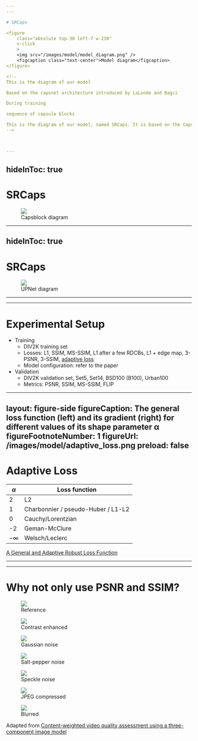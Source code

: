 ```yaml
---
---

# SRCaps

<figure
    class="absolute top-30 left-7 w-230"
    v-click
    >
    <img src="/images/model/model_diagram.png" />
    <figcaption class="text-center">Model diagram</figcaption>
</figure>

<!--
This is the diagram of our model

Based on the capsnet architecture introduced by LaLonde and Bagci

During training

sequence of capsule blocks

This is the diagram of our model, named SRCaps. It is based on the CapsNet architecture introduced in the work of LaLonde and Bagci. During training, the model receives a batch of images patches pairs, one with low resolution and the other with high resolution. The low resolution image is fed to the encoder, which is composed of a single convolutional layer. The output of the encoder is then fed to a sequence of capsule blocks, each having a residual connection with its input. The output of the last capsule block is then fed to another convolutional layer, which has a residual connection with the output of the first convolutional layer. Then the output of the last convolutional layer is fed to the UPNet, which is responsible for the upsampling of the image. The output of the UPNet is then compared to the high resolution image using a loss function. The loss function is then used to update the weights of the model. The main difference between the training and validation phases is that during validation, the model receives a single LR/HR image pair, instead of a batch of patches per step.
-->



---
```

hideInToc: true
---

# SRCaps

<figure
    class="absolute top-50 left-7 w-230"
    >
    <img src="/images/model/capsblock_diagram.png" />
    <figcaption class="text-center">Capsblock diagram</figcaption>
</figure>

<!--
main building block of our model

sequence of convolutional capsules

This is the diagram of the CapsBlock, which is the main building block of our model. It is composed of a sequence of convolutional capsules, each having a residual connection with its input. The output of each capsule is concatenated, creating what is called a dense connection, and then fed to a convolutional layer. The output of this convolutional layer is the output of this block.
-->



---
hideInToc: true
---

# SRCaps

<figure
    class="absolute top-40 left-12 w-220"
    >
    <img src="/images/model/upnet_diagram.png" />
    <figcaption class="text-center">UPNet diagram</figcaption>
</figure>

<!--
responsible for the upsampling of the image

sequence of convolutional layers intertwined with pixel shuffle layers, or subpixel convolutions

This is the diagram of the UPNet, which is responsible for the upsampling of the image. It is composed of a sequence of convolutional layers, intertwined with layers of pixel shuffle, or subpixel convolutions. At the output of each pixel shuffle layer the image is upsampled by a factor of 2 (or 3). The output of the last pixel shuffle layer is the output of the UPNet. In our case, we only used the path above, since we focused on a 4x upsampling factor.
-->



---
---

# Experimental Setup

<v-clicks>

- Training
  - DIV2K training set
  - Losses: L1, SSIM, MS-SSIM, L1 after a few RDCBs, L1 + edge map, 3-PSNR, 3-SSIM, <u>adaptive loss</u>
  - Model configuration: refer to the paper
- Validation
  - DIV2K validation set, Set5, Set14, BSD100 (B100), Urban100
  - Metrics: PSNR, SSIM, MS-SSIM, FLIP

</v-clicks>

<!--
Model configuration like kernel size, batch size, number of epochs, and so on, please refer to the paper

For training we used the training set of the DIV2K dataset, which is composed by a wide variety of image types. We investigated a miriad of loss functions combinations, including L1, SSIM, MS-SSIM, edge map, and a few others. For our final version we stick with the adaptive loss function. For more information about number of epochs, model params, and other details, please refer to the paper. For validation we used a collection of commonly used datasets, composed of the validation set of the DIV2K, as well as the Set5, Set14, B100, and Urban100 datasets. For metrics we used PSNR, SSIM, MS-SSIM, and FLIP. For more information about the metrics, please refer to the paper. A few questions might arise, besides why we used capsules. So let's answer a few of them.
-->



---
layout: figure-side
figureCaption: The general loss function (left) and its gradient (right) for different values of its shape parameter α
figureFootnoteNumber: 1
figureUrl: /images/model/adaptive_loss.png
preload: false
---

# Adaptive Loss

| $\alpha$  | Loss function                      |
| --------- | ---------------------------------- |
| 2         | L2                                 |
| 1         | Charbonnier / pseudo-Huber / L1-L2 |
| 0         | Cauchy/Lorentzian                  |
| -2        | Geman-McClure                      |
| $-\infty$ | Welsch/Leclerc                     |

<Footnotes separator v-after>
  <Footnote :number=1><a href="https://openaccess.thecvf.com/content_CVPR_2019/html/Barron_A_General_and_Adaptive_Robust_Loss_Function_CVPR_2019_paper.html">A General and Adaptive Robust Loss Function</a></Footnote>
</Footnotes>

<!--
A few questions might arise, besides why we used capsules.

Why did we stick with adaptive loss?

Why did we stick with adaptive loss? Well, we tested a lot of different loss functions, and we found that the adaptive loss function was the one that gave us the best results. The adaptive loss function is a generalization of a lot of loss functions, and it is defined by a shape parameter alpha and a scale parameter c. When alpha is equal to 2, the adaptive loss function is equivalent to the L2 loss function. When alpha is equal to 1, the adaptive loss function is equivalent to the Charbonnier loss function, which itself is a generalization of the L1 and L2 loss functions, and so on. In our case, we started with alpha equal to 1, which is equivalent to the Charbonnier loss function, and let the network learn during training the best value of alpha and c.
-->



---
---

# Why not only use PSNR and SSIM?

<figure
    class="absolute top-55 left-10 w-40 h-40"
    v-click
    >
    <img src="/images/metrics/Einstein/Einstein_a.png" />
    <figcaption class="text-center">Reference</figcaption>
</figure>

<figure
    class="absolute top-25 left-70 w-40 h-40"
    v-click
    >
    <img src="/images/metrics/Einstein/Einstein_b.png" />
    <figcaption class="text-center">Contrast enhanced</figcaption>
</figure>

<figure
    class="absolute top-25 left-130 w-40 h-40"
    v-after
    >
    <img src="/images/metrics/Einstein/Einstein_c.png" />
    <figcaption class="text-center">Gaussian noise</figcaption>
</figure>

<figure
    class="absolute top-25 left-190 w-40 h-40"
    v-after
    >
    <img src="/images/metrics/Einstein/Einstein_d.png" />
    <figcaption class="text-center">Salt-pepper noise</figcaption>
</figure>

<figure
    class="absolute top-80 left-70 w-40 h-40"
    v-after
    >
    <img src="/images/metrics/Einstein/Einstein_e.png" />
    <figcaption class="text-center">Speckle noise</figcaption>
</figure>

<figure
    class="absolute top-80 left-130 w-40 h-40"
    v-after
    >
    <img src="/images/metrics/Einstein/Einstein_f.png" />
    <figcaption class="text-center">JPEG compressed</figcaption>
</figure>

<figure
    class="absolute top-80 left-190 w-40 h-40"
    v-after
    >
    <img src="/images/metrics/Einstein/Einstein_g.png" />
    <figcaption class="text-center">Blurred</figcaption>
</figure>

<Footnotes separator v-after>
  <Footnote>Adapted from <a href="https://www.spiedigitallibrary.org/journals/journal-of-electronic-imaging/volume-19/issue-1/011003/Content-weighted-video-quality-assessment-using-a-three-component-image/10.1117/1.3267087.short?SSO=1">Content-weighted video quality assessment using a three-component image model</a></Footnote>
</Footnotes>

<!--
Another question is

Another question is, why not only use PSNR and SSIM? Well, PSNR and SSIM are good metrics, but they are not perfect. For example, let's take a look at this image. This is the reference image. Here we can see a lot of different variations of the reference image. One thing that they all have in common is that they have the same PSNR values calculated from the reference image, but clearly some are closer to the original image, or at least more recognizable, than others. For that reason, we decided to use a combination of metrics, including PSNR and SSIM, but also MS-SSIM and FLIP.
-->

